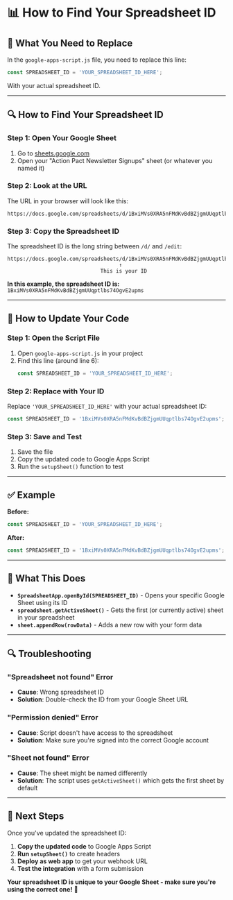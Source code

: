 # 📊 How to Find Your Spreadsheet ID

## 🎯 What You Need to Replace

In the `google-apps-script.js` file, you need to replace this line:
```javascript
const SPREADSHEET_ID = 'YOUR_SPREADSHEET_ID_HERE';
```

With your actual spreadsheet ID.

---

## 🔍 How to Find Your Spreadsheet ID

### Step 1: Open Your Google Sheet
1. Go to [sheets.google.com](https://sheets.google.com)
2. Open your "Action Pact Newsletter Signups" sheet (or whatever you named it)

### Step 2: Look at the URL
The URL in your browser will look like this:
```
https://docs.google.com/spreadsheets/d/1BxiMVs0XRA5nFMdKvBdBZjgmUUqptlbs74OgvE2upms/edit#gid=0
```

### Step 3: Copy the Spreadsheet ID
The spreadsheet ID is the long string between `/d/` and `/edit`:
```
https://docs.google.com/spreadsheets/d/1BxiMVs0XRA5nFMdKvBdBZjgmUUqptlbs74OgvE2upms/edit#gid=0
                                    ↑
                              This is your ID
```

**In this example, the spreadsheet ID is:** `1BxiMVs0XRA5nFMdKvBdBZjgmUUqptlbs74OgvE2upms`

---

## 🔧 How to Update Your Code

### Step 1: Open the Script File
1. Open `google-apps-script.js` in your project
2. Find this line (around line 6):
   ```javascript
   const SPREADSHEET_ID = 'YOUR_SPREADSHEET_ID_HERE';
   ```

### Step 2: Replace with Your ID
Replace `'YOUR_SPREADSHEET_ID_HERE'` with your actual spreadsheet ID:
   ```javascript
   const SPREADSHEET_ID = '1BxiMVs0XRA5nFMdKvBdBZjgmUUqptlbs74OgvE2upms';
   ```

### Step 3: Save and Test
1. Save the file
2. Copy the updated code to Google Apps Script
3. Run the `setupSheet()` function to test

---

## ✅ Example

**Before:**
```javascript
const SPREADSHEET_ID = 'YOUR_SPREADSHEET_ID_HERE';
```

**After:**
```javascript
const SPREADSHEET_ID = '1BxiMVs0XRA5nFMdKvBdBZjgmUUqptlbs74OgvE2upms';
```

---

## 🎯 What This Does

- **`SpreadsheetApp.openById(SPREADSHEET_ID)`** - Opens your specific Google Sheet using its ID
- **`spreadsheet.getActiveSheet()`** - Gets the first (or currently active) sheet in your spreadsheet
- **`sheet.appendRow(rowData)`** - Adds a new row with your form data

---

## 🔍 Troubleshooting

### "Spreadsheet not found" Error
- **Cause**: Wrong spreadsheet ID
- **Solution**: Double-check the ID from your Google Sheet URL

### "Permission denied" Error
- **Cause**: Script doesn't have access to the spreadsheet
- **Solution**: Make sure you're signed into the correct Google account

### "Sheet not found" Error
- **Cause**: The sheet might be named differently
- **Solution**: The script uses `getActiveSheet()` which gets the first sheet by default

---

## 🚀 Next Steps

Once you've updated the spreadsheet ID:
1. **Copy the updated code** to Google Apps Script
2. **Run `setupSheet()`** to create headers
3. **Deploy as web app** to get your webhook URL
4. **Test the integration** with a form submission

**Your spreadsheet ID is unique to your Google Sheet - make sure you're using the correct one!** 🎯

